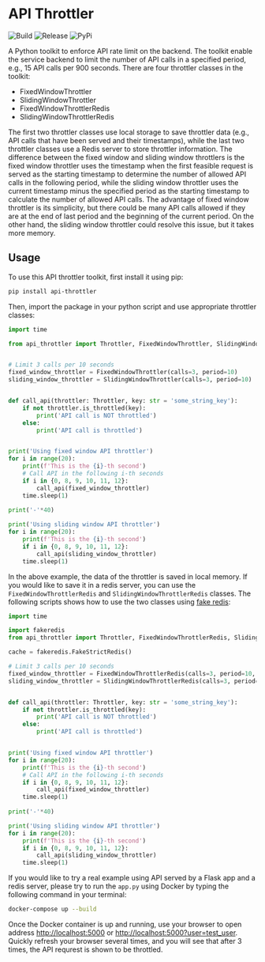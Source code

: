 API Throttler
=============

![Build](https://github.com/berknology/api-throttler/workflows/Build/badge.svg)
![Release](https://github.com/berknology/api-throttler/workflows/Release/badge.svg)
![PyPi](https://img.shields.io/pypi/v/api-throttler.svg)


A Python toolkit to enforce API rate limit on the backend. The toolkit enable the service backend to limit the number of 
API calls in a specified period, e.g., 15 API calls per 900 seconds. There are four throttler classes in the toolkit:
  * FixedWindowThrottler
  * SlidingWindowThrottler
  * FixedWindowThrottlerRedis
  * SlidingWindowThrottlerRedis

The first two throttler classes use local storage to save throttler data (e.g., API calls that have been served and 
their timestamps), while the last two throttler classes use a Redis server to store throttler information. The 
difference between the fixed window and sliding window throttlers is the fixed window throttler uses the timestamp when 
the first feasible request is served as the starting timestamp to determine the number of allowed API calls in the 
following period, while the sliding window throttler uses the current timestamp minus the specified period as the 
starting timestamp to calculate the number of allowed API calls. The advantage of fixed window throttler is its 
simplicity, but there could be many API calls allowed if they are at the end of last period and the beginning of the 
current period. On the other hand, the sliding window throttler could resolve this issue, but it takes more memory. 


Usage
--------
To use this API throttler toolkit, first install it using pip:
```bash
pip install api-throttler
```

Then, import the package in your python script and use appropriate throttler classes:

```python
import time

from api_throttler import Throttler, FixedWindowThrottler, SlidingWindowThrottler


# Limit 3 calls per 10 seconds
fixed_window_throttler = FixedWindowThrottler(calls=3, period=10)
sliding_window_throttler = SlidingWindowThrottler(calls=3, period=10)


def call_api(throttler: Throttler, key: str = 'some_string_key'):
    if not throttler.is_throttled(key):
        print('API call is NOT throttled')
    else:
        print('API call is throttled')


print('Using fixed window API throttler')
for i in range(20):
    print(f'This is the {i}-th second')
    # Call API in the following i-th seconds
    if i in {0, 8, 9, 10, 11, 12}:
        call_api(fixed_window_throttler)
    time.sleep(1)
    
print('-'*40)

print('Using sliding window API throttler')
for i in range(20):
    print(f'This is the {i}-th second')
    if i in {0, 8, 9, 10, 11, 12}:
        call_api(sliding_window_throttler)
    time.sleep(1)
```

In the above example, the data of the throttler is saved in local memory. If you would like to save it in a redis 
server, you can use the `FixedWindowThrottlerRedis` and `SlidingWindowThrottlerRedis` classes. The following scripts 
shows how to use the two classes using [fake redis](https://github.com/jamesls/fakeredis):

```python
import time

import fakeredis
from api_throttler import Throttler, FixedWindowThrottlerRedis, SlidingWindowThrottlerRedis

cache = fakeredis.FakeStrictRedis()

# Limit 3 calls per 10 seconds
fixed_window_throttler = FixedWindowThrottlerRedis(calls=3, period=10, cache=cache)
sliding_window_throttler = SlidingWindowThrottlerRedis(calls=3, period=10, cache=cache)


def call_api(throttler: Throttler, key: str = 'some_string_key'):
    if not throttler.is_throttled(key):
        print('API call is NOT throttled')
    else:
        print('API call is throttled')


print('Using fixed window API throttler')
for i in range(20):
    print(f'This is the {i}-th second')
    # Call API in the following i-th seconds
    if i in {0, 8, 9, 10, 11, 12}:
        call_api(fixed_window_throttler)
    time.sleep(1)
    
print('-'*40)

print('Using sliding window API throttler')
for i in range(20):
    print(f'This is the {i}-th second')
    if i in {0, 8, 9, 10, 11, 12}:
        call_api(sliding_window_throttler)
    time.sleep(1)
```

If you would like to try a real example using API served by a Flask app and a redis server, please try to run the 
`app.py` using Docker by typing the following command in your terminal:
```bash
docker-compose up --build
``` 
Once the Docker container is up and running, use your browser to open address 
[http://localhost:5000](http://localhost:5000) or 
[http://localhost:5000?user=test_user](http://localhost:5000?user=test_user). Quickly refresh your browser several 
times, and you will see that after 3 times, the API requrest is shown to be throttled.
